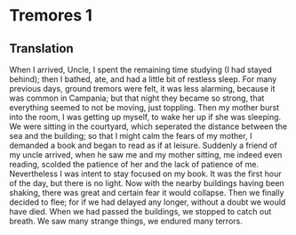 # Tremores 1

## Translation

When I arrived, Uncle, I spent the remaining time studying (I had stayed behind); then I bathed, ate, and had a little bit of restless sleep. For many previous days, ground tremors were felt, it was less alarming, because it was common in Campania; but that night they became so strong, that everything seemed to not be moving, just toppling. Then my mother burst into the room, I was getting up myself, to wake her up if she was sleeping. We were sitting in the courtyard, which seperated the distance between the sea and the building; so that I might calm the fears of my mother, I demanded a book and began to read as if at leisure. Suddenly a friend of my uncle arrived, when he saw me and my mother sitting, me indeed even reading, scolded the patience of her and the lack of patience of me. Nevertheless I was intent to stay focused on my book. It was the first hour of the day, but there is no light. Now with the nearby buildings having been shaking, there was great and certain fear it would collapse. Then we finally decided to flee; for if we had delayed any longer, without a doubt we would have died. When we had passed the buildings, we stopped to catch out breath. We saw many strange things, we endured many terrors.
